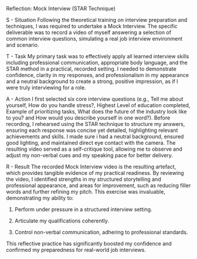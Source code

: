 Reflection: Mock Interview (STAR Technique)

S - Situation
Following the theoretical training on interview preparation and techniques, I was required to undertake a Mock Interview. The specific deliverable was to record a video of myself answering a selection of common interview questions, simulating a real job interview environment and scenario.

T - Task
My primary task was to effectively apply all learned interview skills including professional communication, appropriate body language, and the STAR  method in a practical, recorded setting. I needed to demonstrate confidence, clarity in my responses, and professionalism in my appearance and a neutral background to create a strong, positive impression, as if I were truly interviewing for a role.

A - Action
I first selected six core interview questions (e.g., Tell me about yourself, How do you handle stress?, Highest Level of education completed, Example of prioritizing tasks, What does the future of the industry look like to you? and How would you describe yourself in one word?). Before recording, I rehearsed using the STAR technique to structure my answers, ensuring each response was concise yet detailed, highlighting relevant achievements and skills. I made sure i had a neutral background, ensured good lighting, and maintained direct eye contact with the camera. The resulting video served as a self-critique tool, allowing me to observe and adjust my non-verbal cues and my speaking pace for better delivery.

R - Result
The recorded Mock Interview video is the resulting artefact, which provides tangible evidence of my practical readiness. By reviewing the video, I identified strengths in my structured storytelling and professional appearance, and areas for improvement, such as reducing filler words and further refining my pitch. This exercise was invaluable, demonstrating my ability to:

1) Perform under pressure in a structured interview setting.

2) Articulate my qualifications coherently.

3) Control non-verbal communication, adhering to professional standards.

This reflective practice has significantly boosted my confidence and confirmed my preparedness for real-world job interviews.
